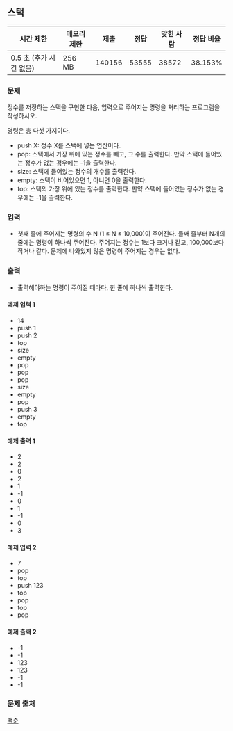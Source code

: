 ## 스택
 
|시간 제한|	메모리 제한|	제출|	정답|	맞힌 사람|	정답 비율|
|---|---|---|---|---|---|
|0.5 초 (추가 시간 없음)|	256 MB|	140156|	53555|	38572|	38.153%|

### 문제
정수를 저장하는 스택을 구현한 다음, 입력으로 주어지는 명령을 처리하는 프로그램을 작성하시오.

명령은 총 다섯 가지이다.

- push X: 정수 X를 스택에 넣는 연산이다.
- pop: 스택에서 가장 위에 있는 정수를 빼고, 그 수를 출력한다. 만약 스택에 들어있는 정수가 없는 경우에는 -1을 출력한다.
- size: 스택에 들어있는 정수의 개수를 출력한다.
- empty: 스택이 비어있으면 1, 아니면 0을 출력한다.
- top: 스택의 가장 위에 있는 정수를 출력한다. 만약 스택에 들어있는 정수가 없는 경우에는 -1을 출력한다.

### 입력
- 첫째 줄에 주어지는 명령의 수 N (1 ≤ N ≤ 10,000)이 주어진다. 둘째 줄부터 N개의 줄에는 명령이 하나씩 주어진다. 주어지는 정수는 1보다 크거나 같고, 100,000보다 작거나 같다. 문제에 나와있지 않은 명령이 주어지는 경우는 없다.

### 출력
- 출력해야하는 명령이 주어질 때마다, 한 줄에 하나씩 출력한다.

#### 예제 입력 1 
- 14
- push 1
- push 2
- top
- size
- empty
- pop
- pop
- pop
- size
- empty
- pop
- push 3
- empty
- top
#### 예제 출력 1 
- 2
- 2
- 0
- 2
- 1
- -1
- 0
- 1
- -1
- 0
- 3

#### 예제 입력 2 
- 7
- pop
- top
- push 123
- top
- pop
- top
- pop
#### 예제 출력 2 
- -1
- -1
- 123
- 123
- -1
- -1

### 문제 출처
[백준](https://www.acmicpc.net/problem/10828)
